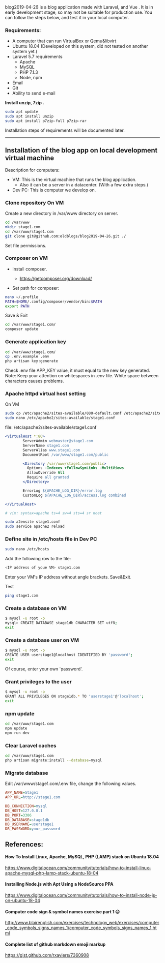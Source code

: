 blog2019-04-26 is a blog application made with Laravel, and Vue . It is in early development stage, so may not be suitable for production use. You can follow the steps below, and test it in your local computer.

### Requirements:
- A computer that can run VirtualBox or Qemu&libvirt
- Ubuntu 18.04 (Developed on this system, did not tested on another system yet.)
- Laravel 5.7 requirements
  - Apache
  - MySQL
  - PHP 7.1.3
  - Node, npm
- Email  
- Git
- Ability to send e-mail

**Install unzip, 7zip .**

```bash
sudo apt update
sudo apt install unzip
sudo apt install p7zip-full p7zip-rar
```
Installation steps of requirements will be documented later.

---
## Installation of the blog app on local development virtual machine

Description for computers:
  - VM: This is the virtual machine that runs the blog application.
    - Also it can be a server in a datacenter. (With a few extra steps.)
  - Dev PC: This is computer we develop on. 

### Clone repository On VM

Create a new directory in /var/www directory on server.
```bash
cd /var/www
mkdir stage1.com
cd /var/www/stage1.com
git clone git@github.com:oldblogs/blog2019-04-26.git ./
```

Set file permissions.

### Composer on VM
- Install composer.
  - https://getcomposer.org/download/

- Set path for composer:

```bash
nano ~/.profile
PATH=$HOME/.config/composer/vendor/bin:$PATH
export PATH
```
Save & Exit

```bash
cd /var/www/stage1.com/
composer update
```

### Generate application key
```bash
cd /var/www/stage1.com/
cp .env.example .env
php artisan key:generate
```
Check .env file APP_KEY value, it must equal to the new key generated. 
Note: Keep your attention on whitespaces in .env file. White space between characters causes problems.

### Apache httpd virtual host setting
On VM

```bash
sudo cp /etc/apache2/sites-available/000-default.conf /etc/apache2/sites-available/stage1.conf
sudo nano /etc/apache2/sites-available/stage1.conf
```
file: /etc/apache2/sites-available/stage1.conf
```apache
<VirtualHost *:80>
        ServerAdmin webmaster@stage1.com
        ServerName stage1.com
        ServerAlias www.stage1.com
        DocumentRoot /var/www/stage1.com/public

        <Directory /var/www/stage1.com/public>
          Options -Indexes +FollowSymLinks -MultiViews
          AllowOverride All
          Require all granted
        </Directory>

        ErrorLog ${APACHE_LOG_DIR}/error.log
        CustomLog ${APACHE_LOG_DIR}/access.log combined

</VirtualHost>

# vim: syntax=apache ts=4 sw=4 sts=4 sr noet
```

```bash
sudo a2ensite stage1.conf
sudo service apache2 reload
```

### Define site in /etc/hosts file in Dev PC

```bash
sudo nano /etc/hosts
```
Add the following row to the file:
```bash
<IP address of youe VM> stage1.com
```
Enter your VM's IP address without angle brackets. Save&Exit.

Test

```bash
ping stage1.com
```

### Create a database on VM

```bash
$ mysql -u root -p
mysql> CREATE DATABASE stage1db CHARACTER SET utf8;
exit
```

### Create a database user on VM

```bash
$ mysql -u root -p
CREATE USER userstage1@localhost IDENTIFIED BY 'password';
exit
```
Of course, enter your own 'password'.


### Grant privileges to the user
```bash
$ mysql -u root -p
GRANT ALL PRIVILEGES ON stage1db.* TO 'userstage1'@'localhost';
exit
```

### npm update

```bash
cd /var/www/stage1.com
npm update
npm run dev
```

### Clear Laravel caches

```bash
cd /var/www/stage1.com
php artisan migrate:install --database=mysql
```

### Migrate database

Edit /var/www/stage1.com/.env file, change the following values.
```ini
APP_NAME=Stage1
APP_URL=http://stage1.com

DB_CONNECTION=mysql
DB_HOST=127.0.0.1
DB_PORT=3306
DB_DATABASE=stage1db
DB_USERNAME=userstage1
DB_PASSWORD=your_password
```



References:
---

#### How To Install Linux, Apache, MySQL, PHP (LAMP) stack on Ubuntu 18.04
https://www.digitalocean.com/community/tutorials/how-to-install-linux-apache-mysql-php-lamp-stack-ubuntu-18-04

#### Installing Node.js with Apt Using a NodeSource PPA
https://www.digitalocean.com/community/tutorials/how-to-install-node-js-on-ubuntu-18-04

#### Computer code sign & symbol names exercise part 1 :wink:
http://www.blairenglish.com/exercises/technology_web/exercises/computer_code_symbols_signs_names_1/computer_code_symbols_signs_names_1.html

#### Complete list of github markdown emoji markup 
https://gist.github.com/rxaviers/7360908
